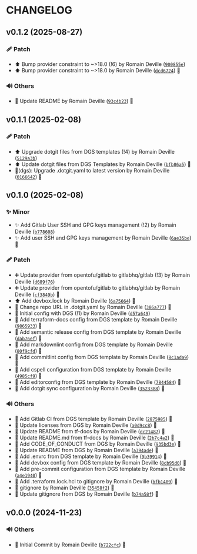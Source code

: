 <!-- markdownlint-disable-file -->
# CHANGELOG

## v0.1.2 (2025-08-27)

### 🩹 Patch

  * ⬆️ Bump provider constraint to ~&gt;18.0 (!6) by Romain Deville ([`900855e`](https://framagit.org/rdeville-public/opentofu/gitlab-user/-/commit/900855e79c303cd31ab909d80830e23ea87c553c))
  * ⬆️ Bump provider constraint to ~&gt;18.0 by Romain Deville ([`dcd6724`](https://framagit.org/rdeville-public/opentofu/gitlab-user/-/commit/dcd67240fb1be9ea751bcc896f572ec9a90a226b)) 🔏

### 🔊 Others

  * 📝 Update README by Romain Deville ([`93c4b23`](https://framagit.org/rdeville-public/opentofu/gitlab-user/-/commit/93c4b238eb0fccd722b87311920a7c49e66f9722)) 🔏

## v0.1.1 (2025-02-08)

### 🩹 Patch

  * ⬆️ Upgrade dotgit files from DGS templates (!4) by Romain Deville ([`5129a3b`](https://framagit.org/rdeville-public/opentofu/gitlab-user/-/commit/5129a3b02ec334cfb4a35c8159ddeb886bb6263e))
  * ⬆️ Update dotgit files from DGS Templates by Romain Deville ([`bfb86a5`](https://framagit.org/rdeville-public/opentofu/gitlab-user/-/commit/bfb86a526caa05cbba46c2e0d36c4e722c9f39ec)) 🔏
  * 🔧(dgs): Upgrade .dotgit.yaml to latest version by Romain Deville ([`0166642`](https://framagit.org/rdeville-public/opentofu/gitlab-user/-/commit/016664262433208cd625ef7cafbcf9aad6ad3778)) 🔏

## v0.1.0 (2025-02-08)

### ✨ Minor

  * ✨ Add Gitlab User SSH and GPG keys management (!2) by Romain Deville ([`b778608`](https://framagit.org/rdeville-public/opentofu/gitlab-user/-/commit/b778608d7b54d4da9a661652dc37ec52d8ee0d23))
  * ✨ Add user SSH and GPG keys management by Romain Deville ([`6ae35be`](https://framagit.org/rdeville-public/opentofu/gitlab-user/-/commit/6ae35be2ebdb790cb30460a23d612e33a7cc78fc)) 🔏

### 🩹 Patch

  * ➕ Update provider from opentofu/gitlab to gitlabhq/gitlab (!3) by Romain Deville ([`d689f76`](https://framagit.org/rdeville-public/opentofu/gitlab-user/-/commit/d689f7668151e558a21950c6678b30eca508e13c))
  * ➕ Update provider from opentofu/gitlab to gitlabhq/gitlab by Romain Deville ([`cf3849b`](https://framagit.org/rdeville-public/opentofu/gitlab-user/-/commit/cf3849bfea123ec0d531ac872300db1881349349)) 🔏
  * ⬆️ Add devbox.lock by Romain Deville ([`6a75664`](https://framagit.org/rdeville-public/opentofu/gitlab-user/-/commit/6a75664795a81f3e5653fa6fc267fe7caf3fc093)) 🔏
  * 🔧 Change repo URL in .dotgit.yaml by Romain Deville ([`386a777`](https://framagit.org/rdeville-public/opentofu/gitlab-user/-/commit/386a777ab1dc9a87f6182120a346ec15ddcffa07)) 🔏
  * 🔧 Initial config with DGS (!1) by Romain Deville ([`d57a649`](https://framagit.org/rdeville-public/opentofu/gitlab-user/-/commit/d57a649530e949c82fc423aa223f27bd19af77eb))
  * 🔧 Add terraform-docs config from DGS template by Romain Deville ([`9865933`](https://framagit.org/rdeville-public/opentofu/gitlab-user/-/commit/98659332e8966827a945a2854e9f432224d155b2)) 🔏
  * 🔧 Add semantic release config from DGS template by Romain Deville ([`dab76ef`](https://framagit.org/rdeville-public/opentofu/gitlab-user/-/commit/dab76ef9fa07aa363caaa61fc0d93e3c07801e07)) 🔏
  * 🔧 Add markdownlint config from DGS template by Romain Deville ([`80f9cfd`](https://framagit.org/rdeville-public/opentofu/gitlab-user/-/commit/80f9cfd96b67f0298e10450e886e50feb19a0d79)) 🔏
  * 🔧 Add commitlint config from DGS template by Romain Deville ([`8c1ada9`](https://framagit.org/rdeville-public/opentofu/gitlab-user/-/commit/8c1ada962dc302b784b006dba9c0454debba4ea7)) 🔏
  * 🔧 Add cspell configuration from DGS template by Romain Deville ([`4985cf9`](https://framagit.org/rdeville-public/opentofu/gitlab-user/-/commit/4985cf9be495554766f92c34c69b3756917fd16d)) 🔏
  * 🔧 Add editorconfig from DGS template by Romain Deville ([`7844584`](https://framagit.org/rdeville-public/opentofu/gitlab-user/-/commit/7844584ad71a27fae01c838a7648cb32070b467b)) 🔏
  * 🔧 Add dotgit sync configuration by Romain Deville ([`3523388`](https://framagit.org/rdeville-public/opentofu/gitlab-user/-/commit/3523388cc6caf3ad7428c0f07a8623926e28c1eb)) 🔏

### 🔊 Others

  * 👷 Add Gitlab CI from DGS template by Romain Deville ([`2875985`](https://framagit.org/rdeville-public/opentofu/gitlab-user/-/commit/2875985452b52869db812ec28dc6097f89ec2f43)) 🔏
  * 📄 Update licenses from DGS by Romain Deville ([`a0d9cc8`](https://framagit.org/rdeville-public/opentofu/gitlab-user/-/commit/a0d9cc8e947b4baa765dbb0b0c97fb8ff0c987cd)) 🔏
  * 📝 Update README from tf-docs by Romain Deville ([`dc21487`](https://framagit.org/rdeville-public/opentofu/gitlab-user/-/commit/dc214876104ee7f6b8345fbff67ca9b4d53a87e1)) 🔏
  * 📝 Update README.md from tf-docs by Romain Deville ([`2b7c4a2`](https://framagit.org/rdeville-public/opentofu/gitlab-user/-/commit/2b7c4a2d3be3311df88d7c67689e4422326fc85a)) 🔏
  * 📝 Add CODE_OF_CONDUCT from DGS by Romain Deville ([`935bd3e`](https://framagit.org/rdeville-public/opentofu/gitlab-user/-/commit/935bd3ee3be19f3eec94b249ece032aeb2247005)) 🔏
  * 📝 Update README from DGS by Romain Deville ([`a394ade`](https://framagit.org/rdeville-public/opentofu/gitlab-user/-/commit/a394ade588876b45dac42a15a4ce6543d4aa983a)) 🔏
  * 🔨 Add .envrc from DGS template by Romain Deville ([`9b39914`](https://framagit.org/rdeville-public/opentofu/gitlab-user/-/commit/9b3991430141cfa9bd873d3a784341110121967b)) 🔏
  * 🔨 Add devbox config from DGS template by Romain Deville ([`8cb95d0`](https://framagit.org/rdeville-public/opentofu/gitlab-user/-/commit/8cb95d09b31fb6b927abe6c681d203e6cd2a2eb5)) 🔏
  * 🔨 Add pre-commit configuration from DGS template by Romain Deville ([`a4e1940`](https://framagit.org/rdeville-public/opentofu/gitlab-user/-/commit/a4e194051e342431e1bf5df5c771666bf5c536e6)) 🔏
  * 🙈 Add .terraform.lock.hcl to gitignore by Romain Deville ([`bfb1409`](https://framagit.org/rdeville-public/opentofu/gitlab-user/-/commit/bfb1409a75343af9f8896f02fc64c7d2a07e52db)) 🔏
  * 🙈 gitignore by Romain Deville ([`35458f2`](https://framagit.org/rdeville-public/opentofu/gitlab-user/-/commit/35458f29e3adb3fa7895e26b68f89163d3e8beca)) 🔏
  * 🙈 Update gitignore from DGS by Romain Deville ([`b74a58f`](https://framagit.org/rdeville-public/opentofu/gitlab-user/-/commit/b74a58ff92fa00267638d677dea10b7d1bfe080c)) 🔏

## v0.0.0 (2024-11-23)

### 🔊 Others

  * 🎉 Initial Commit by Romain Deville ([`b722cfc`](https://framagit.org/rdeville-public/opentofu/gitlab-user/-/commit/b722cfc45f753282917da6dbcc99cde56fdc379d)) 🔏
